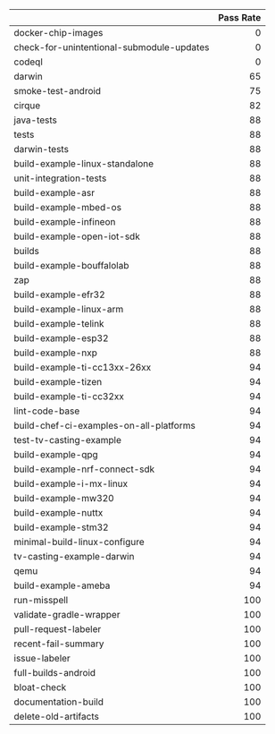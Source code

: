 |                                           |   Pass Rate |
|:------------------------------------------|------------:|
| docker-chip-images                        |           0 |
| check-for-unintentional-submodule-updates |           0 |
| codeql                                    |           0 |
| darwin                                    |          65 |
| smoke-test-android                        |          75 |
| cirque                                    |          82 |
| java-tests                                |          88 |
| tests                                     |          88 |
| darwin-tests                              |          88 |
| build-example-linux-standalone            |          88 |
| unit-integration-tests                    |          88 |
| build-example-asr                         |          88 |
| build-example-mbed-os                     |          88 |
| build-example-infineon                    |          88 |
| build-example-open-iot-sdk                |          88 |
| builds                                    |          88 |
| build-example-bouffalolab                 |          88 |
| zap                                       |          88 |
| build-example-efr32                       |          88 |
| build-example-linux-arm                   |          88 |
| build-example-telink                      |          88 |
| build-example-esp32                       |          88 |
| build-example-nxp                         |          88 |
| build-example-ti-cc13xx-26xx              |          94 |
| build-example-tizen                       |          94 |
| build-example-ti-cc32xx                   |          94 |
| lint-code-base                            |          94 |
| build-chef-ci-examples-on-all-platforms   |          94 |
| test-tv-casting-example                   |          94 |
| build-example-qpg                         |          94 |
| build-example-nrf-connect-sdk             |          94 |
| build-example-i-mx-linux                  |          94 |
| build-example-mw320                       |          94 |
| build-example-nuttx                       |          94 |
| build-example-stm32                       |          94 |
| minimal-build-linux-configure             |          94 |
| tv-casting-example-darwin                 |          94 |
| qemu                                      |          94 |
| build-example-ameba                       |          94 |
| run-misspell                              |         100 |
| validate-gradle-wrapper                   |         100 |
| pull-request-labeler                      |         100 |
| recent-fail-summary                       |         100 |
| issue-labeler                             |         100 |
| full-builds-android                       |         100 |
| bloat-check                               |         100 |
| documentation-build                       |         100 |
| delete-old-artifacts                      |         100 |